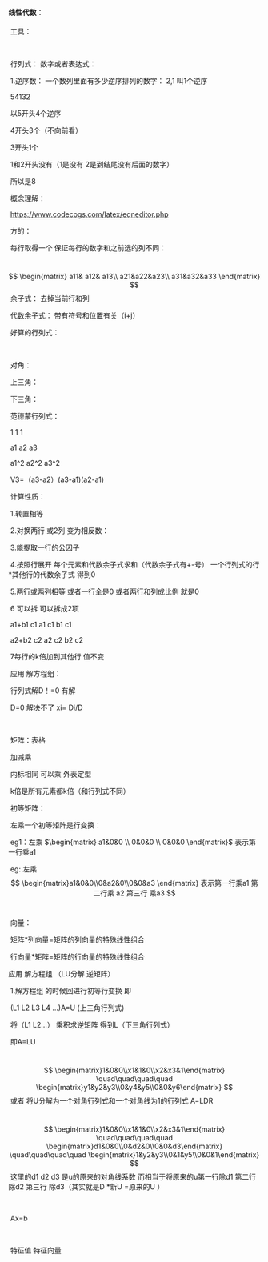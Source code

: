 #### 线性代数：

​	工具：

​		

​	行列式： 	数字或者表达式：

​				1.逆序数： 一个数列里面有多少逆序排列的数字： 2,1  叫1个逆序

​				54132  

​				以5开头4个逆序

​				4开头3个（不向前看）

​				3开头1个

​				1和2开头没有（1是没有 2是到结尾没有后面的数字）

​				所以是8

​				概念理解：

​				https://www.codecogs.com/latex/eqneditor.php

​						方的：

​						每行取得一个 保证每行的数字和之前选的列不同：

​			
$$
\begin{matrix}
	a11& a12& a13\\
	a21&a22&a23\\
	a31&a32&a33
\end{matrix}
$$
​			 余子式： 去掉当前行和列

​			 代数余子式： 带有符号和位置有关（i+j）

​			好算的行列式：

​			

​			对角：

​			上三角：

​			下三角：		

​			范德蒙行列式：

​			1 		1 	 	1

​			a1    	a2      	a3

​			a1^2	a2^2 	a3^2	

​			V3=（a3-a2）(a3-a1)(a2-a1)

​			计算性质：

​			1.转置相等

​			2.对换两行 或2列 	变为相反数：

​			3.能提取一行的公因子

​			4.按照行展开 每个元素和代数余子式求和（代数余子式有+-号）  一个行列式的行*其他行的代数余子式 得到0

​			5.两行或两列相等 或者一行全是0 或者两行和列成比例 就是0

​			6 可以拆 	可以拆成2项

​					a1+b1 	c1		 a1	c1		b1 c1  

​					a2+b2 	c2		a2	c2		b2 c2

​			7每行的k倍加到其他行 值不变

​			应用 解方程组：

​				行列式解D！=0 有解

​				D=0 解决不了 xi= Di/D

​				

​	矩阵：表格

​			加减乘

​			内标相同 可以乘 外表定型

​			k倍是所有元素都k倍（和行列式不同）

​			初等矩阵：

​			左乘一个初等矩阵是行变换： 

​			eg1：左乘 	 $\begin{matrix} a1&0&0 \\ 0&0&0 \\  0&0&0 \end{matrix}$  	表示第一行乘a1

​			eg:    左乘  	
$$
\begin{matrix}a1&0&0\\0&a2&0\\0&0&a3 \end{matrix} 表示第一行乘a1 第二行乘 a2 第三行 乘a3
$$
​			

​	向量：

​		矩阵*列向量=矩阵的列向量的特殊线性组合

​		行向量*矩阵=矩阵的行向量的特殊线性组合

应用 解方程组 （LU分解 逆矩阵）

​		1.解方程组 的时候回进行初等行变换 即

​			(L1 L2 L3 L4 ...)A=U (上三角行列式)

​			将（L1 L2...） 乘积求逆矩阵 得到L（下三角行列式）

​			即A=LU

​			
$$
\begin{matrix}1&0&0\\x1&1&0\\x2&x3&1\end{matrix}    \quad\quad\quad\quad     \begin{matrix}y1&y2&y3\\0&y4&y5\\0&0&y6\end{matrix}
$$
​			或者 将U分解为一个对角行列式和一个对角线为1的行列式 A=LDR

​			
$$
\begin{matrix}1&0&0\\x1&1&0\\x2&x3&1\end{matrix}    \quad\quad\quad\quad     \begin{matrix}d1&0&0\\0&d2&0\\0&0&d3\end{matrix} \quad\quad\quad\quad 
\begin{matrix}1&y2&y3\\0&1&y5\\0&0&1\end{matrix}
$$
​		这里的d1 d2 d3 是u的原来的对角线系数  而相当于将原来的u第一行除d1 第二行除d2 第三行 除d3（其实就是D *新U =原来的U ）

​		

​		Ax=b

​	

​		特征值 特征向量

​	

